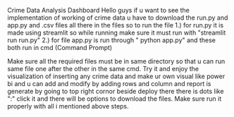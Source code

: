
Crime Data Analysis Dashboard
Hello guys 
if u want to see the implementation of working of crime data
u have to download the run.py and app.py and .csv files all there in the files
so to run the file
1.) for run.py it is made using streamlit so while running make sure it must run with "streamlit run run.py" 
2.) for file app.py is run through " python app.py" 
and these both run in cmd (Command Prompt)

Make sure all the required files must be in  same directory so that u can run same file one after the other in the same cmd.
Try it and enjoy the visualization of inserting any crime data and make ur own visual like power bi and u can  add and modify by adding rows and column and report is generate by going to top right cornor beside deploy there there is dots like 
":" click it and there will be options to download the files.
Make sure run it properly with all i mentioned above steps.
